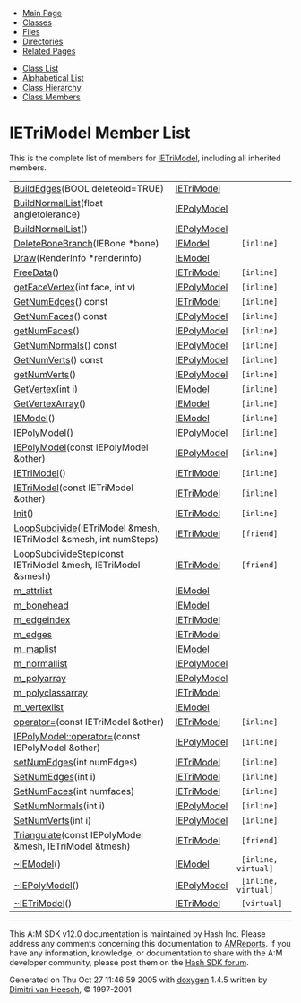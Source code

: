 <div class="tabs">

- [Main Page](index.md)
- <span id="current">[Classes](annotated.md)</span>
- [Files](files.md)
- [Directories](dirs.md)
- [Related Pages](pages.md)

</div>

<div class="tabs">

- [Class List](annotated.md)
- [Alphabetical List](classes.md)
- [Class Hierarchy](hierarchy.md)
- [Class Members](functions.md)

</div>

# IETriModel Member List

This is the complete list of members for <a href="classIETriModel.md" class="el">IETriModel</a>, including all inherited members.

|  |  |  |
|----|----|----|
| <a href="classIETriModel.md#053ca74957dc32b73fac28c350ef6839" class="el">BuildEdges</a>(BOOL deleteold=TRUE) | <a href="classIETriModel.md" class="el">IETriModel</a> |  |
| <a href="classIEPolyModel.md#5dd8e91227244156e3d515ea17c49639" class="el">BuildNormalList</a>(float angletolerance) | <a href="classIEPolyModel.md" class="el">IEPolyModel</a> |  |
| <a href="classIEPolyModel.md#3e09e4e37d71bb7f9642f9cdf3993857" class="el">BuildNormalList</a>() | <a href="classIEPolyModel.md" class="el">IEPolyModel</a> |  |
| <a href="classIEModel.md#0904cdb2842af35fade19da70cac2691" class="el">DeleteBoneBranch</a>(IEBone \*bone) | <a href="classIEModel.md" class="el">IEModel</a> | ` [inline]` |
| <a href="classIEModel.md#cbf64e2e811fed07c5ca8bbc87cb766e" class="el">Draw</a>(RenderInfo \*renderinfo) | <a href="classIEModel.md" class="el">IEModel</a> |  |
| <a href="classIETriModel.md#f14b970389c12e1f2042f114847ebef7" class="el">FreeData</a>() | <a href="classIETriModel.md" class="el">IETriModel</a> | ` [inline]` |
| <a href="classIEPolyModel.md#fc47a538eb2a94e3fde8b62d6f012a35" class="el">getFaceVertex</a>(int face, int v) | <a href="classIEPolyModel.md" class="el">IEPolyModel</a> | ` [inline]` |
| <a href="classIETriModel.md#2da5a51849163e7398430b64f7830261" class="el">GetNumEdges</a>() const | <a href="classIETriModel.md" class="el">IETriModel</a> | ` [inline]` |
| <a href="classIEPolyModel.md#f3d701e65827c2aa0ae4ab983c8d61a1" class="el">GetNumFaces</a>() const | <a href="classIEPolyModel.md" class="el">IEPolyModel</a> | ` [inline]` |
| <a href="classIEPolyModel.md#92a34c22492ff079fed6e5f2183c5093" class="el">getNumFaces</a>() | <a href="classIEPolyModel.md" class="el">IEPolyModel</a> | ` [inline]` |
| <a href="classIEPolyModel.md#575a4986a38164da357d9ec46208822f" class="el">GetNumNormals</a>() const | <a href="classIEPolyModel.md" class="el">IEPolyModel</a> | ` [inline]` |
| <a href="classIEPolyModel.md#648dbe0ff154458a3037d4f1a490084a" class="el">GetNumVerts</a>() const | <a href="classIEPolyModel.md" class="el">IEPolyModel</a> | ` [inline]` |
| <a href="classIEPolyModel.md#472e44e189abbc79deb52a9ccf01d4b4" class="el">getNumVerts</a>() | <a href="classIEPolyModel.md" class="el">IEPolyModel</a> | ` [inline]` |
| <a href="classIEModel.md#79cec0ce7382dd48154a0130151dc1cf" class="el">GetVertex</a>(int i) | <a href="classIEModel.md" class="el">IEModel</a> | ` [inline]` |
| <a href="classIEModel.md#d06dfcee00fec3f8a6ca17f92b12f6ed" class="el">GetVertexArray</a>() | <a href="classIEModel.md" class="el">IEModel</a> | ` [inline]` |
| <a href="classIEModel.md#1704f215522a4e3eb2f01e42bf22dcda" class="el">IEModel</a>() | <a href="classIEModel.md" class="el">IEModel</a> | ` [inline]` |
| <a href="classIEPolyModel.md#e8ec72b6dfafcebfb4ae0f39519cc6de" class="el">IEPolyModel</a>() | <a href="classIEPolyModel.md" class="el">IEPolyModel</a> | ` [inline]` |
| <a href="classIEPolyModel.md#6c618a2d7941968b36a72acaae63fb1f" class="el">IEPolyModel</a>(const IEPolyModel &other) | <a href="classIEPolyModel.md" class="el">IEPolyModel</a> | ` [inline]` |
| <a href="classIETriModel.md#283100fb28cb1148657de22f24527fc9" class="el">IETriModel</a>() | <a href="classIETriModel.md" class="el">IETriModel</a> | ` [inline]` |
| <a href="classIETriModel.md#ef8ab89b66164ca474734b0670ffadd7" class="el">IETriModel</a>(const IETriModel &other) | <a href="classIETriModel.md" class="el">IETriModel</a> | ` [inline]` |
| <a href="classIETriModel.md#99712cfce3529b5479ca47ea92742879" class="el">Init</a>() | <a href="classIETriModel.md" class="el">IETriModel</a> | ` [inline]` |
| <a href="classIETriModel.md#0214c42193d7cd2ab9c021060c79ed73" class="el">LoopSubdivide</a>(IETriModel &mesh, IETriModel &smesh, int numSteps) | <a href="classIETriModel.md" class="el">IETriModel</a> | ` [friend]` |
| <a href="classIETriModel.md#2fb0d0e93b346781ea0d600f661da8dc" class="el">LoopSubdivideStep</a>(const IETriModel &mesh, IETriModel &smesh) | <a href="classIETriModel.md" class="el">IETriModel</a> | ` [friend]` |
| <a href="classIEModel.md#eec3d7883aed266556a1ea8f88dc4a69" class="el">m_attrlist</a> | <a href="classIEModel.md" class="el">IEModel</a> |  |
| <a href="classIEModel.md#e40d843b55fcb8c7e2803a15e87622cc" class="el">m_bonehead</a> | <a href="classIEModel.md" class="el">IEModel</a> |  |
| <a href="classIETriModel.md#1ed29043fe32641bf0c908e810310d31" class="el">m_edgeindex</a> | <a href="classIETriModel.md" class="el">IETriModel</a> |  |
| <a href="classIETriModel.md#cdec876bacc1b1c330e928f27d996d7d" class="el">m_edges</a> | <a href="classIETriModel.md" class="el">IETriModel</a> |  |
| <a href="classIEModel.md#2c29d9d6852876ce79b41be5f204c533" class="el">m_maplist</a> | <a href="classIEModel.md" class="el">IEModel</a> |  |
| <a href="classIEPolyModel.md#e82420e6aaa828723462f1b512e02ce0" class="el">m_normallist</a> | <a href="classIEPolyModel.md" class="el">IEPolyModel</a> |  |
| <a href="classIEPolyModel.md#5de202adeb76fa5900f08f14d016a10a" class="el">m_polyarray</a> | <a href="classIEPolyModel.md" class="el">IEPolyModel</a> |  |
| <a href="classIETriModel.md#fb2d2d0cc63b0854a8d03ff937825247" class="el">m_polyclassarray</a> | <a href="classIETriModel.md" class="el">IETriModel</a> |  |
| <a href="classIEModel.md#0835fcbd3ca674be1eb3a38eb81968ef" class="el">m_vertexlist</a> | <a href="classIEModel.md" class="el">IEModel</a> |  |
| <a href="classIETriModel.md#1b37ef5bfa79111f0a11a18590a63272" class="el">operator=</a>(const IETriModel &other) | <a href="classIETriModel.md" class="el">IETriModel</a> | ` [inline]` |
| <a href="classIEPolyModel.md#c2a37a14999a70041c97a5689b202208" class="el">IEPolyModel::operator=</a>(const IEPolyModel &other) | <a href="classIEPolyModel.md" class="el">IEPolyModel</a> | ` [inline]` |
| <a href="classIETriModel.md#705795b9fe03879d3839acebe21a7ede" class="el">setNumEdges</a>(int numEdges) | <a href="classIETriModel.md" class="el">IETriModel</a> | ` [inline]` |
| <a href="classIETriModel.md#b2f66e2517de65e5240659db78c4c1ed" class="el">SetNumEdges</a>(int i) | <a href="classIETriModel.md" class="el">IETriModel</a> | ` [inline]` |
| <a href="classIETriModel.md#20baa2fc60c7f945bbd199e103a37a4e" class="el">SetNumFaces</a>(int numfaces) | <a href="classIETriModel.md" class="el">IETriModel</a> | ` [inline]` |
| <a href="classIEPolyModel.md#14411380fc34eb4334dfe70aeb794911" class="el">SetNumNormals</a>(int i) | <a href="classIEPolyModel.md" class="el">IEPolyModel</a> | ` [inline]` |
| <a href="classIEPolyModel.md#ab7bd8026c6d5497b2be10a33fb80e09" class="el">SetNumVerts</a>(int i) | <a href="classIEPolyModel.md" class="el">IEPolyModel</a> | ` [inline]` |
| <a href="classIETriModel.md#1473746026c949ae65482d16db247c6d" class="el">Triangulate</a>(const IEPolyModel &mesh, IETriModel &tmesh) | <a href="classIETriModel.md" class="el">IETriModel</a> | ` [friend]` |
| <a href="classIEModel.md#c76c70b158459549429cbbb61792047b" class="el">~IEModel</a>() | <a href="classIEModel.md" class="el">IEModel</a> | ` [inline, virtual]` |
| <a href="classIEPolyModel.md#54caf5f28ae0df11f0711130c4ff8c81" class="el">~IEPolyModel</a>() | <a href="classIEPolyModel.md" class="el">IEPolyModel</a> | ` [inline, virtual]` |
| <a href="classIETriModel.md#448ffa19e00f106a108b0eaf52603042" class="el">~IETriModel</a>() | <a href="classIETriModel.md" class="el">IETriModel</a> | ` [virtual]` |

------------------------------------------------------------------------

<span class="small">This A:M SDK v12.0 documentation is maintained by Hash Inc. Please address any comments concerning this documentation to [AMReports](http://www.hash.com/reports). If you have any information, knowledge, or documentation to share with the A:M developer community, please post them on the [Hash SDK forum](http://www.hash.com/forums/index.php?showforum=11).</span>

Generated on Thu Oct 27 11:46:59 2005 with [<span class="image placeholder" original-image-src="doxygen.png" original-image-title="" height="45" width="100" align="middle" border="0">doxygen</span>](http://www.doxygen.org/index.html) 1.4.5 written by [Dimitri van Heesch](mailto:dimitri@stack.nl), © 1997-2001
